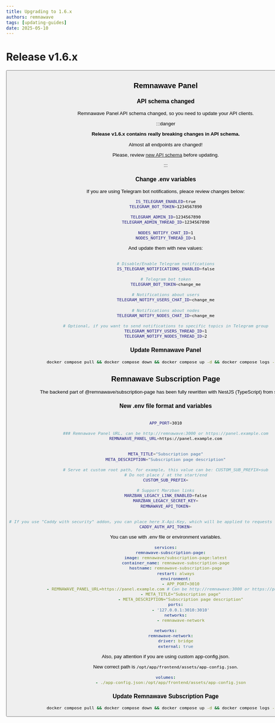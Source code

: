 ```yaml
---
title: Upgrading to 1.6.x
authors: remnawave
tags: [updating-guides]
date: 2025-05-10
---
```


# Release v1.6.x

<Button
    label="Check out full changelog"
    variant="secondary"
    outline
    link="https://hub.remna.st/changelog/remnawave-v1-6-0"
/>

<!-- truncate -->

## Remnawave Panel

### API schema changed

Remnawave Panel API schema changed, so you need to update your API clients.

:::danger

**Release v1.6.x contains really breaking changes in API schema.**

Almost all endpoints are changed!

Please, review [new API schema](https://remna.st/api) before updating.

:::

### Change .env variables

If you are using Telegram bot notifications, pleace review changes below:

```bash title="1.5.x .env"
IS_TELEGRAM_ENABLED=true
TELEGRAM_BOT_TOKEN=1234567890

TELEGRAM_ADMIN_ID=1234567890
TELEGRAM_ADMIN_THREAD_ID=1234567890

NODES_NOTIFY_CHAT_ID=1
NODES_NOTIFY_THREAD_ID=1
```

And update them with new values:

```bash title="1.6.x .env"

# Disable/Enable Telegram notifications
IS_TELEGRAM_NOTIFICATIONS_ENABLED=false

# Telegram bot token
TELEGRAM_BOT_TOKEN=change_me

# Notifications about users
TELEGRAM_NOTIFY_USERS_CHAT_ID=change_me

# Notifications about nodes
TELEGRAM_NOTIFY_NODES_CHAT_ID=change_me

# Optional, if you want to send notifications to specific topics in Telegram group
TELEGRAM_NOTIFY_USERS_THREAD_ID=1
TELEGRAM_NOTIFY_NODES_THREAD_ID=2
```

### Update Remnawave Panel

```bash
docker compose pull && docker compose down && docker compose up -d && docker compose logs -f -t
```

## Remnawave Subscription Page

The backend part of @remnawave/subscription-page has been fully rewritten with NestJS (TypeScript) from scratch.

### New .env file format and variables

```bash title=".env"

APP_PORT=3010

### Remnawave Panel URL, can be http://remnawave:3000 or https://panel.example.com
REMNAWAVE_PANEL_URL=https://panel.example.com


META_TITLE="Subscription page"
META_DESCRIPTION="Subscription page description"

# Serve at custom root path, for example, this value can be: CUSTOM_SUB_PREFIX=sub
# Do not place / at the start/end
CUSTOM_SUB_PREFIX=

# Support Marzban links
MARZBAN_LEGACY_LINK_ENABLED=false
MARZBAN_LEGACY_SECRET_KEY=
REMNAWAVE_API_TOKEN=


# If you use "Caddy with security" addon, you can place here X-Api-Key, which will be applied to requests to Remnawave Panel.
CADDY_AUTH_API_TOKEN=


```

You can use with .env file or environment variables.

```yaml title="docker-compose.yml"
services:
    remnawave-subscription-page:
        image: remnawave/subscription-page:latest
        container_name: remnawave-subscription-page
        hostname: remnawave-subscription-page
        restart: always
        environment:
            - APP_PORT=3010
            - REMNAWAVE_PANEL_URL=https://panel.example.com # Can be http://remnawave:3000 or https://panel.example.com
            - META_TITLE="Subscription page"
            - META_DESCRIPTION="Subscription page description"
        ports:
            - '127.0.0.1:3010:3010'
        networks:
            - remnawave-network

networks:
    remnawave-network:
        driver: bridge
        external: true
```

Also, pay attention if you are using custom app-config.json.

New correct path is `/opt/app/frontend/assets/app-config.json`.

```yaml title="docker-compose.yml"
volumes:
    - ./app-config.json:/opt/app/frontend/assets/app-config.json
```

### Update Remnawave Subscription Page

```bash
docker compose pull && docker compose down && docker compose up -d && docker compose logs -f -t
```
